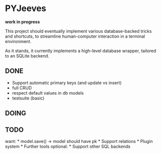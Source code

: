 PYJeeves
========
__work in progress__

This project should eventually implement various database-backed tricks and shortcuts, to streamline human-computer interaction in a terminal environment.

As it stands, it currently implements a high-level database wrapper, tailored to an SQLite backend.

DONE
-----
* Support automatic primary keys (and update vs insert)
* full CRUD
* respect default values in db models
* testsuite (basic)

DOING
-----

TODO
----
want:
    * model.save() -> model should have pk
    * Support relations
    * Plugin system
    * Further tools
optional:
    * Support other SQL backends
